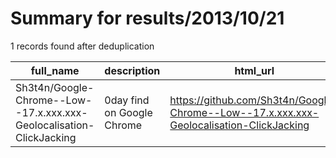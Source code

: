 
# Summary for results/2013/10/21
    
1 records found after deduplication

| full_name | description | html_url | matched_list | matched_count | pushed_at | size | stargazers_count | language | forks_count |
|----------------------------------------------------------------------|----------------------------|-----------------------------------------------------------------------------------------|----------------|-----------------|---------------------------|--------|--------------------|------------|---------------|
| Sh3t4n/Google-Chrome--Low--17.x.xxx.xxx-Geolocalisation-ClickJacking | 0day find on Google Chrome | https://github.com/Sh3t4n/Google-Chrome--Low--17.x.xxx.xxx-Geolocalisation-ClickJacking | ['0day'] | 1 | 2013-10-21 11:09:19+00:00 | 104 | 0 | nan | 0 |
